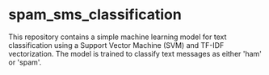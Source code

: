 # spam_sms_classification
This repository contains a simple machine learning model for text classification using a Support Vector Machine (SVM) and TF-IDF vectorization. The model is trained to classify text messages as either 'ham' or 'spam'.
